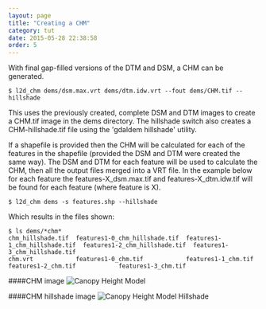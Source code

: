 ```yaml
---
layout: page
title: "Creating a CHM"
category: tut
date: 2015-05-28 22:38:58
order: 5
---
```


With final gap-filled versions of the DTM and DSM, a CHM can be generated. 

	$ l2d_chm dems/dsm.max.vrt dems/dtm.idw.vrt --fout dems/CHM.tif --hillshade

This uses the previously created, complete DSM and DTM images to create a CHM.tif image in the dems directory.  The hillshade switch also creates a CHM-hillshade.tif file using the 'gdaldem hillshade' utility.

If a shapefile is provided then the CHM will be calculated for each of the features in the shapefile (provided the DSM and DTM were created the same way). The DSM and DTM for each feature will be used to calculate the CHM, then all the output files merged into a VRT file.  In the example below for each feature the features-X_dsm.max.tif and features-X_dtm.idw.tif will be found for each feature (where feature is X).

	$ l2d_chm dems -s features.shp --hillshade

Which results in the files shown:

~~~
$ ls dems/*chm*
chm_hillshade.tif  features1-0_chm_hillshade.tif  features1-1_chm_hillshade.tif  features1-2_chm_hillshade.tif  features1-3_chm_hillshade.tif
chm.vrt            features1-0_chm.tif            features1-1_chm.tif            features1-2_chm.tif            features1-3_chm.tif
~~~

####CHM image
![Canopy Height Model](/lidar2dems/assets/chm-1.png)

####CHM hillshade image
![Canopy Height Model Hillshade](/lidar2dems/assets/chm-2.png)
